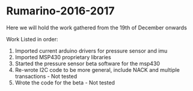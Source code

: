 # Rumarino-2016-2017

Here we will hold the work gathered from the 19th of December onwards

Work Listed in order:
1. Imported current arduino drivers for pressure sensor and imu
2. Imported MSP430 proprietary libraries
3. Started the pressure sensor beta software for the msp430
4. Re-wrote I2C code to be more general, include NACK and multiple transactions - Not tested
5. Wrote the code for the beta - Not tested